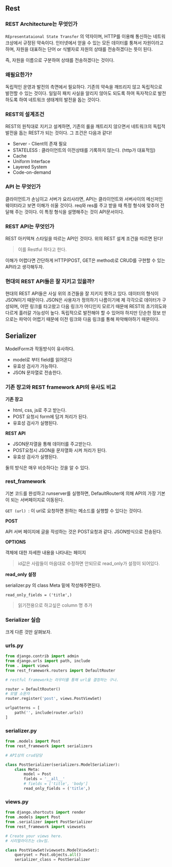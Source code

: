 ## Rest

### REST Architecture는 무엇인가 

`REpresentataional State Transfer` 의 약자이며, HTTP를 이용해 통신하는 네트워크상에서 규정된 약속이다. 인터넷에서 얻을 수 있는 모든 데이터를 퉁쳐서 자원이라고 하며, 자원을 대표하는 단어 or 식별자로 자원의 상태를 전송하겠다는 뜻이 된다.

즉, 자원을 이름으로 구분하여 상태를 전송하겠다는 것이다.

### 왜필요한가?

독립적인 운영과 발전의 측면에서 필요하다. 기존의 약속을 깨뜨리지 않고 독립적으로 발전할 수 있는 것이다. 일일히 패치 사실을 알리지 않아도 되도록 하여 독자적으로 발전하도록 하여 네트워크 생태계의 발전을 돕는 것이다.

### REST의 설계조건

REST의 원칙대로 지키고 설계하면, 기존의 룰을 깨트리지 않으면서 네트워크의 독립적 발전을 돕는 REST가 되는 것이다. 그 조건은 다음과 같다!

- Server - Client의 존재 필요
- STATELESS : 클라이언트의 이전상태를 기록하지 않는다. (http가 대표적임)
- Cache
- Uniform Interface
- Layered System
- Code-on-demand

### API 는 무엇인가

클라이언트가 손님이고 서버가 요리사라면, API는 클라이언트와 서버사이의 메신저인 웨이터라고 보면 이해가 쉬울 것이다. req와 res를 주고 받을 때 특정 형식에 맞추어 전달해 주는 것이다. 이 특정 형식을 설명해주는 것이 API문서이다. 

### REST API는 무엇인가

REST 아키텍쳐 스타일을 따르는 API인 것이다. 위의 REST 설계 조건을 따르면 된다!

> 이를 Restful 하다고 한다.

이해가 어렵다면 간단하게 HTTP(POST, GET은 method)로 CRUD를 구현할 수 있는 API라고 생각해두자.

### 현대의 REST API들은 잘 지키고 있을까?

현대의 REST API들은 사실 위의 조건들을 잘 지키지 못하고 있다. 데이터의 형식이 JSON이기 때문이다. JSON은 사용자가 정의하기 나름이기에 제 각각으로 데이터가 구성되며, 어떤 링크를 타고왔고 다음 링크가 어디인지 모르기 때문에 REST의 초기의도와 다르게 흘러갈 가능성이 높다. 독립적으로 발전해야 할 수 있어야 하지만 단순한 정보 만으로는 파악이 어렵기 때문에 이전 링크와 다음 링크를 통해 파악해야하기 때문이다.



## Serializer

ModelForm과 작동방식이 유사하다. 

- model로 부터 field를 읽어온다
- 유효성 검사가 가능하다.
- JSON 문자열로 전송한다.

### 기존 장고와 REST framework API의 유사도 비교

__기존 장고__

- html, css, js로 주고 받는다.
- POST 요청시 form에 담겨 처리가 된다.
- 유효성 검사가 실행된다.

__REST API__

- JSON문자열을 통해 데이터를 주고받는다.
- POST요청시 JSON을 문자열화 시켜 처리가 된다.
- 유효성 검사가 실행된다.

둘의 방식은 매우 비슷하다는 것을 알 수 있다.

### rest_framework

기본 코드를 완성하고 runserver를 실행하면, DefaultRouter에 의해 API의 가장 기본이 되는 서버페이지로 이동된다.

`GET (url) `: 이 url로 요청하면 원하는 메소드를 실행할 수 있다는 것이다.

__POST__

API 서버 페이지에 글을 작성하는 것은 POST요청과 같다. JSON방식으로 전송된다.

__OPTIONS__

객체에 대한 자세한 내용을 나타내는 페이지

> id값은 사람들이 마음대로 수정하면 안되므로 read_only가 설정이 되어있다.

__read_only 설정__

serializer.py 의 class Meta 밑에 작성해주면된다.

`read_only_fields = ('title',)`

> 읽기전용으로 하고싶은 column 명 추가

### Serializer 실습

크게 다른 것만 살펴보자.

### urls.py

```python
from django.contrib import admin
from django.urls import path, include
from . import views
from rest_framework.routers import DefaultRouter

# restful framework는 라우터를 통해 url을 결정하는 구나.

router = DefaultRouter()
# 모델 소문자
router.register('post', views.PostViewSet)

urlpatterns = [
    path('', include(router.urls))
]
```

### serializer.py

```python
from .models import Post
from rest_framework import serializers

# API상의 crud담당

class PostSerializer(serializers.ModelSerializer):
    class Meta:
        model = Post
        fields = '__all__'
        # fields = ['title', 'body']
        read_only_fields = ('title',)
```

### views.py

```python
from django.shortcuts import render
from .models import Post
from .serializer import PostSerializer
from rest_framework import viewsets

# Create your views here.
# 시리얼라이즈는 cbv임.

class PostViewSet(viewsets.ModelViewSet):
    queryset = Post.objects.all()
    serializer_class = PostSerializer
```

